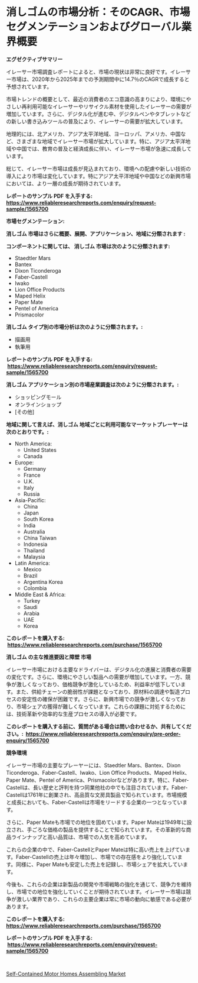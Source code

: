 <p><h1>消しゴムの市場分析：そのCAGR、市場セグメンテーションおよびグローバル業界概要</h1></p><p><strong>エグゼクティブサマリー</strong></p>
<p><p>イレーサー市場調査レポートによると、市場の現状は非常に良好です。イレーサー市場は、2020年から2025年までの予測期間中に14.7％のCAGRで成長すると予想されています。</p><p>市場トレンドの概要として、最近の消費者のエコ意識の高まりにより、環境にやさしい再利用可能なイレーサーやリサイクル素材を使用したイレーサーの需要が増加しています。さらに、デジタル化が進む中、デジタルペンやタブレットなどの新しい書き込みツールの普及により、イレーサーの需要が拡大しています。</p><p>地理的には、北アメリカ、アジア太平洋地域、ヨーロッパ、アメリカ、中国など、さまざまな地域でイレーサー市場が拡大しています。特に、アジア太平洋地域や中国では、教育の普及と経済成長に伴い、イレーサー市場が急速に成長しています。</p><p>総じて、イレーサー市場は成長が見込まれており、環境への配慮や新しい技術の導入により市場は変化しています。特にアジア太平洋地域や中国などの新興市場においては、より一層の成長が期待されています。</p></p>
<p><strong>レポートのサンプル PDF を入手する: <a href="https://www.reliableresearchreports.com/enquiry/request-sample/1565700">https://www.reliableresearchreports.com/enquiry/request-sample/1565700</a></strong></p>
<p><strong>市場セグメンテーション:</strong></p>
<p><strong> 消しゴム 市場はさらに概要、展開、アプリケーション、地域に分類されます :</strong></p>
<p><strong>コンポーネントに関しては、 消しゴム 市場は次のように分類されます: &nbsp;</strong></p>
<p><ul><li>Staedtler Mars</li><li>Bantex</li><li>Dixon Ticonderoga</li><li>Faber-Castell</li><li>Iwako</li><li>Lion Office Products</li><li>Maped Helix</li><li>Paper Mate</li><li>Pentel of America</li><li>Prismacolor</li></ul></p>
<p><strong> 消しゴム タイプ別の市場分析は次のように分類されます。:</strong></p>
<p><ul><li>描画用</li><li>執筆用</li></ul></p>
<p><strong>レポートのサンプル PDF を入手する: &nbsp;<a href="https://www.reliableresearchreports.com/enquiry/request-sample/1565700">https://www.reliableresearchreports.com/enquiry/request-sample/1565700</a></strong></p>
<p><strong> 消しゴム アプリケーション別の市場産業調査は次のように分類されます。:</strong></p>
<p><ul><li>ショッピングモール</li><li>オンラインショップ</li><li>[その他]</li></ul></p>
<p><strong>地域に関して言えば、消しゴム 地域ごとに利用可能なマーケットプレーヤーは次のとおりです。:</strong></p>
<p><ul>
    <li>
        North America:
        <ul>
            <li>United States</li>
            <li>Canada</li>
        </ul>
    </li>
    <li>
        Europe:
        <ul>
            <li>Germany</li>
            <li>France</li>
            <li>U.K.</li>
            <li>Italy</li>
            <li>Russia</li>
        </ul>
    </li>
    <li>
        Asia-Pacific:
        <ul>
            <li>China</li>
            <li>Japan</li>
            <li>South Korea</li>
            <li>India</li>
            <li>Australia</li>
            <li>China Taiwan</li>
            <li>Indonesia</li>
            <li>Thailand</li>
            <li>Malaysia</li>
        </ul>
    </li>
    <li>
        Latin America:
        <ul>
            <li>Mexico</li>
            <li>Brazil</li>
            <li>Argentina Korea</li>
            <li>Colombia</li>
        </ul>
    </li>
    <li>
        Middle East & Africa:
        <ul>
            <li>Turkey</li>
            <li>Saudi</li>
            <li>Arabia</li>
            <li>UAE</li>
            <li>Korea</li>
        </ul>
    </li>
    </ul></p>
<p><strong>このレポートを購入する: &nbsp;<a href="https://www.reliableresearchreports.com/purchase/1565700">https://www.reliableresearchreports.com/purchase/1565700</a></strong></p>
<p><strong>消しゴム の主な推進要因と障壁 市場</strong></p>
<p><p>イレーサー市場における主要なドライバーは、デジタル化の進展と消費者の需要の変化です。さらに、環境にやさしい製品への需要が増加しています。一方、競争が激しくなっており、価格競争が激化しているため、利益率が低下しています。また、供給チェーンの脆弱性が課題となっており、原材料の調達や製造プロセスの安定性の確保が困難です。さらに、新興市場での競争が激しくなっており、市場シェアの獲得が難しくなっています。これらの課題に対処するためには、技術革新や効率的な生産プロセスの導入が必要です。</p></p>
<p><strong>このレポートを購入する前に、質問がある場合は問い合わせるか、共有してください。:&nbsp; <a href="https://www.reliableresearchreports.com/enquiry/pre-order-enquiry/1565700">https://www.reliableresearchreports.com/enquiry/pre-order-enquiry/1565700</a></strong></p>
<p><strong>競争環境</strong></p>
<p><p>イレーサー市場の主要なプレーヤーには、Staedtler Mars、Bantex、Dixon Ticonderoga、Faber-Castell、Iwako、Lion Office Products、Maped Helix、Paper Mate、Pentel of America、Prismacolorなどがあります。特に、Faber-Castellは、長い歴史と評判を持つ同業他社の中でも注目されています。Faber-Castellは1761年に創業され、高品質な文房具製品で知られています。市場規模と成長においても、Faber-Castellは市場をリードする企業の一つとなっています。</p><p>さらに、Paper Mateも市場での地位を固めています。Paper Mateは1949年に設立され、手ごろな価格の製品を提供することで知られています。その革新的な商品ラインナップと高い品質は、市場での人気を高めています。</p><p>これらの企業の中で、Faber-CastellとPaper Mateは特に高い売上を上げています。Faber-Castellの売上は年々増加し、市場での存在感をより強化しています。同様に、Paper Mateも安定した売上を記録し、市場シェアを拡大しています。</p><p>今後も、これらの企業は新製品の開発や市場戦略の強化を通じて、競争力を維持し、市場での地位を強化していくことが期待されています。イレーサー市場は競争が激しい業界であり、これらの主要企業は常に市場の動向に敏感である必要があります。</p></p>
<p><strong>このレポートを購入する: &nbsp; <a href="https://www.reliableresearchreports.com/purchase/1565700">https://www.reliableresearchreports.com/purchase/1565700</a></strong></p>
<p><strong>レポートのサンプル PDF を入手する: &nbsp;<a href="https://www.reliableresearchreports.com/enquiry/request-sample/1565700">https://www.reliableresearchreports.com/enquiry/request-sample/1565700</a></strong><strong></strong></p>
<p>&nbsp;</p>
<p><p><a href="https://sore-arch-6db.notion.site/Self-Contained-Motor-Homes-Assembling-Market-Size-and-Examines-its-Market-Scope-with-a-Primary-Foc-184ebf2ff2804215a405e37cbe7a4449">Self-Contained Motor Homes Assembling Market</a></p></p>